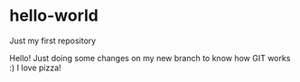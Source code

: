# hello-world
Just my first repository

Hello! Just doing some changes on my new branch to know how GIT works :) 
I love pizza!
